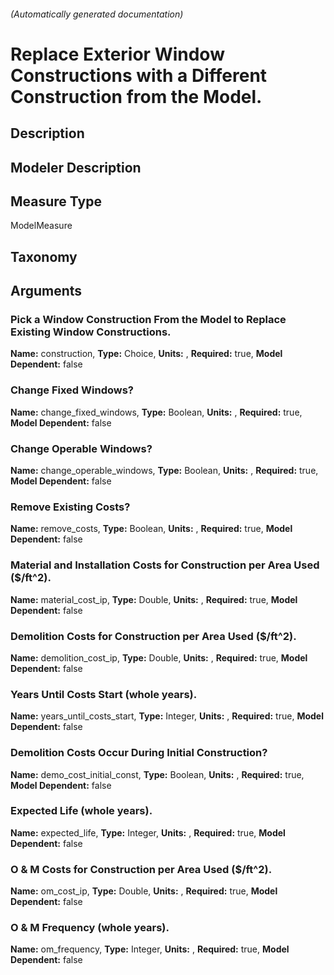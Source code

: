 

###### (Automatically generated documentation)

# Replace Exterior Window Constructions with a Different Construction from the Model.

## Description


## Modeler Description


## Measure Type
ModelMeasure

## Taxonomy


## Arguments


### Pick a Window Construction From the Model to Replace Existing Window Constructions.

**Name:** construction,
**Type:** Choice,
**Units:** ,
**Required:** true,
**Model Dependent:** false

### Change Fixed Windows?

**Name:** change_fixed_windows,
**Type:** Boolean,
**Units:** ,
**Required:** true,
**Model Dependent:** false

### Change Operable Windows?

**Name:** change_operable_windows,
**Type:** Boolean,
**Units:** ,
**Required:** true,
**Model Dependent:** false

### Remove Existing Costs?

**Name:** remove_costs,
**Type:** Boolean,
**Units:** ,
**Required:** true,
**Model Dependent:** false

### Material and Installation Costs for Construction per Area Used ($/ft^2).

**Name:** material_cost_ip,
**Type:** Double,
**Units:** ,
**Required:** true,
**Model Dependent:** false

### Demolition Costs for Construction per Area Used ($/ft^2).

**Name:** demolition_cost_ip,
**Type:** Double,
**Units:** ,
**Required:** true,
**Model Dependent:** false

### Years Until Costs Start (whole years).

**Name:** years_until_costs_start,
**Type:** Integer,
**Units:** ,
**Required:** true,
**Model Dependent:** false

### Demolition Costs Occur During Initial Construction?

**Name:** demo_cost_initial_const,
**Type:** Boolean,
**Units:** ,
**Required:** true,
**Model Dependent:** false

### Expected Life (whole years).

**Name:** expected_life,
**Type:** Integer,
**Units:** ,
**Required:** true,
**Model Dependent:** false

### O & M Costs for Construction per Area Used ($/ft^2).

**Name:** om_cost_ip,
**Type:** Double,
**Units:** ,
**Required:** true,
**Model Dependent:** false

### O & M Frequency (whole years).

**Name:** om_frequency,
**Type:** Integer,
**Units:** ,
**Required:** true,
**Model Dependent:** false




